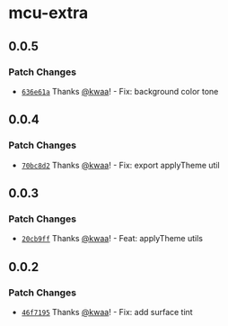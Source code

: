 # mcu-extra

## 0.0.5

### Patch Changes

- [`636e61a`](https://github.com/importantimport/mcu-extra/commit/636e61a0ba54a710ce4f42988c1b16a6fc244f31) Thanks [@kwaa](https://github.com/kwaa)! - Fix: background color tone

## 0.0.4

### Patch Changes

- [`70bc8d2`](https://github.com/importantimport/mcu-extra/commit/70bc8d20fe3c5f9e14e632277c3618f7c1b39507) Thanks [@kwaa](https://github.com/kwaa)! - Fix: export applyTheme util

## 0.0.3

### Patch Changes

- [`20cb9ff`](https://github.com/importantimport/mcu-extra/commit/20cb9ff25897a7bb0986e81dda58d7f29ec802a3) Thanks [@kwaa](https://github.com/kwaa)! - Feat: applyTheme utils

## 0.0.2

### Patch Changes

- [`46f7195`](https://github.com/importantimport/mcu-extra/commit/46f719593f6a3f23438dda2ab33f4b9402b9db32) Thanks [@kwaa](https://github.com/kwaa)! - Fix: add surface tint

